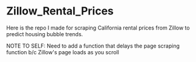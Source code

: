 # Zillow_Rental_Prices
Here is the repo I made for scraping California rental prices from Zillow to predict housing bubble trends.  


NOTE TO SELF:
Need to add a function that delays the page scraping function b/c Zillow's page loads as you scroll
